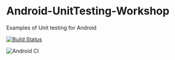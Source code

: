 # Android-UnitTesting-Workshop
Examples of Unit testing for Android

[![Build Status](https://app.bitrise.io/app/a17a22d419f2ac00/status.svg?token=HPHLKTXAXmvbC7jw9Rw5ug&branch=master)](https://app.bitrise.io/app/a17a22d419f2ac00)

![Android CI](https://github.com/DVT/Android-UnitTesting-Workshop/workflows/Android%20CI/badge.svg?branch=master)
